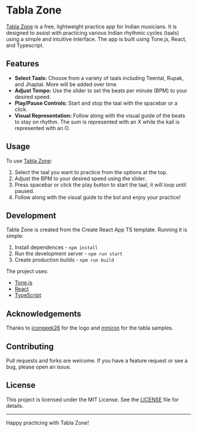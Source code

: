 # Tabla Zone

[Tabla Zone](https://tabla.zone/) is a free, lightweight practice app for Indian musicians. It is designed to assist with practicing various Indian rhythmic cycles (taals) using a simple and intuitive interface. The app is built using Tone.js, React, and Typescript.


## Features

- **Select Taals:** Choose from a variety of taals including Teental, Rupak, and Jhaptal. More will be added over time.
- **Adjust Tempo:** Use the slider to set the beats per minute (BPM) to your desired speed.
- **Play/Pause Controls:** Start and stop the taal with the spacebar or a click.
- **Visual Representation:** Follow along with the visual guide of the beats to stay on rhythm. The sum is represented with an X while the kali is represented with an O.

## Usage

To use [Tabla Zone](https://tabla.zone/):

1. Select the taal you want to practice from the options at the top.
2. Adjust the BPM to your desired speed using the slider.
3. Press spacebar or click the play button to start the taal, it will loop until paused.
4. Follow along with the visual guide to the bol and enjoy your practice!

## Development

Tabla Zone is created from the Create React App TS template. Running it is simple:

1. Install dependences - `npm install`
2. Run the development server - `npm run start`
3. Create production builds - `npm run build`

The project uses:

- [Tone.js](https://tonejs.github.io/)
- [React](https://react.dev/)
- [TypeScript](https://www.typescriptlang.org/)

## Acknowledgements

Thanks to [icongeek26](https://icons8.com/icon/ts9XJzuqOBgM/tabla) for the logo and [mmiron](https://freesound.org/people/mmiron/packs/8162/) for the tabla samples.


## Contributing

Pull requests and forks are welcome. If you have a feature request or see a bug, please open an issue.

## License

This project is licensed under the MIT License. See the [LICENSE](https://github.com/jake-carr/tabla-zone/blob/master/LICENSE) file for details.

---

Happy practicing with Tabla Zone!
